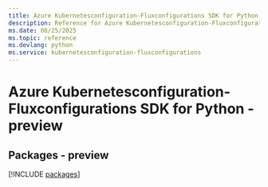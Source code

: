 ```yaml
---
title: Azure Kubernetesconfiguration-Fluxconfigurations SDK for Python
description: Reference for Azure Kubernetesconfiguration-Fluxconfigurations SDK for Python
ms.date: 08/25/2025
ms.topic: reference
ms.devlang: python
ms.service: kubernetesconfiguration-fluxconfigurations
---
```

# Azure Kubernetesconfiguration-Fluxconfigurations SDK for Python - preview
## Packages - preview
[!INCLUDE [packages](kubernetesconfiguration-fluxconfigurations-index.md)]